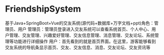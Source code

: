 # FriendshipSystem
基于Java+SpringBoot+Vue的交友系统(源代码+数据库+万字文档+ppt)角色：管理员、用户  管理员：管理员登录进入交友系统可以查看系统首页、个人中心、用户管理、交友管理、兴趣爱好管理、交友信息管理、消息管理、交友论坛、系统管理等功能进行详细操作  用户：首先看到的就是首页界面。在这里，游客能够看到交友系统的导航条显示首页、交友、交友信息、消息、交友论坛、交友资讯等
